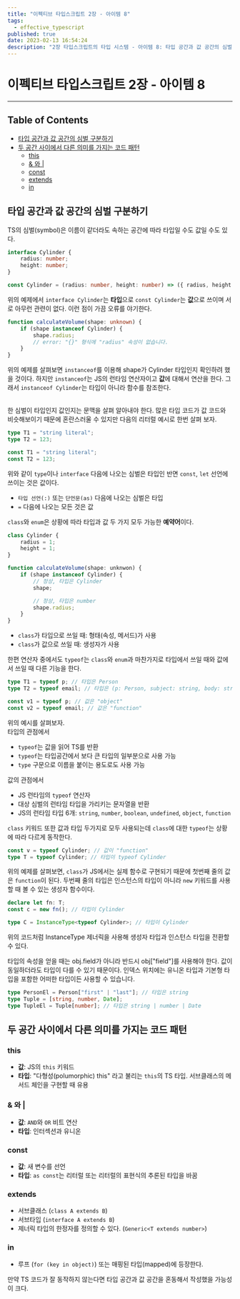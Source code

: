 ```yaml
---
title: "이펙티브 타입스크립트 2장 - 아이템 8"
tags:
  - effective_typescript
published: true
date: 2023-02-13 16:54:24
description: "2장 타입스크립트의 타입 시스템 - 아이템 8: 타입 공간과 값 공간의 심벌 구분하기"
---
```


# 이펙티브 타입스크립트 2장 - 아이템 8

---

## Table of Contents

- [타입 공간과 값 공간의 심벌 구분하기](#타입-공간과-값-공간의-심벌-구분하기)
- [두 공간 사이에서 다른 의미를 가지는 코드 패턴](#두-공간-사이에서-다른-의미를-가지는-코드-패턴)
  - [this](#this)
  - [& 와 |](#와)
  - [const](#const)
  - [extends](#extends)
  - [in](#in)

## 타입 공간과 값 공간의 심벌 구분하기

TS의 심벌(symbol)은 이름이 같더라도 속하는 공간에 따라 타입일 수도 값일 수도 있다.

```ts
interface Cylinder {
	radius: number;
	height: number;
}

const Cylinder = (radius: number, height: number) => ({ radius, height });
```

위의 예제에서 `interface Cylinder`는 **타입**으로 `const Cylinder`는 **값**으로 쓰이며 서로 아무런 관련이 없다. 이런 점이 가끔 오류를 야기한다.

```ts
function calculateVolume(shape: unknown) {
	if (shape instanceof Cylinder) {
		shape.radius;
		// error: "{}" 형식에 "radius" 속성이 없습니다.
	}
}
```

위의 예제를 살펴보면 `instanceof`를 이용해 shape가 Cylinder 타입인지 확인하려 했을 것이다. 하지만 `instanceof`는 JS의 런타임 연산자이고 **값**에 대해서 연산을 한다. 그래서 `instanceof Cylinder`는 타입이 아니라 함수를 참조한다.

<br />
한 심벌이 타입인지 값인지는 문맥을 살펴 알아내야 한다. 많은 타입 코드가 값 코드와 비슷해보이기 때문에 혼란스러울 수 있지만 다음의 리터럴 예시로 한번 살펴 보자.

```ts
type T1 = "string literal";
type T2 = 123;

const T1 = "string literal";
const T2 = 123;
```

위와 같이 `type`이나 `interface` 다음에 나오는 심벌은 타입인 반면 `const`, `let` 선언에 쓰이는 것은 값이다.

- `타입 선언(:)` 또는 `단언문(as)` 다음에 나오는 심벌은 타입
- `=` 다음에 나오는 모든 것은 값
  <br />

`class`와 `enum`은 상황에 따라 타입과 값 두 가지 모두 가능한 **예약어**이다.

```ts
class Cylinder {
	radius = 1;
	height = 1;
}

function calculateVolume(shape: unknwon) {
	if (shape instanceof Cylinder) {
		// 정상, 타입은 Cylinder
		shape;

		// 정상, 타입은 number
		shape.radius;
	}
}
```

- `class`가 타입으로 쓰일 때: 형태(속성, 메서드)가 사용
- `class`가 값으로 쓰일 때: 생성자가 사용

한편 연산자 중에서도 `typeof`는 `class`와 `enum`과 마찬가지로 타입에서 쓰일 때와 값에서 쓰일 때 다른 기능을 한다.

```ts
type T1 = typeof p; // 타입은 Person
type T2 = typeof email; // 타입은 (p: Person, subject: string, body: string) => Response

const v1 = typeof p; // 값은 "object"
const v2 = typeof email; // 값은 "function"
```

위의 예시를 살펴보자.<br />
타입의 관점에서

- `typeof`는 값을 읽어 TS를 반환
- `typeof`는 타입공간에서 보다 큰 타입의 일부분으로 사용 가능
- `type` 구문으로 이름을 붙이는 용도로도 사용 가능

값의 관점에서

- JS 런타임의 `typeof` 연산자
- 대상 심벌의 런타임 타입을 가리키는 문자열을 반환
- JS의 런타임 타입 6개: `string`, `number`, `boolean`, `undefined`, `object`, `function`

`class` 키워드 또한 값과 타입 두가지로 모두 사용되는데 `class`에 대한 `typeof`는 상황에 따라 다르게 동작한다.

```ts
const v = typeof Cylinder; // 값이 "function"
type T = typeof Cylinder; // 타입이 typeof Cylinder
```

위의 예제를 살펴보면, `class`가 JS에서는 실제 함수로 구현되기 때문에 첫번째 줄의 값은 `function`이 된다. 두번째 줄의 타입은 인스턴스의 타입이 아니라 `new` 키워드를 사용할 때 볼 수 있는 생성자 함수이다.

```ts
declare let fn: T;
const c = new fn(); // 타입이 Cylinder

type C = InstanceType<typeof Cylinder>; // 타입이 Cylinder
```

위의 코드처럼 InstanceType 제너릭을 사용해 생성자 타입과 인스턴스 타입을 전환할 수 있다.

타입의 속성을 얻을 때는 obj.field가 아니라 반드시 obj["field"]를 사용해야 한다. 값이 동일하더라도 타입이 다를 수 있기 때문이다.
인덱스 위치에는 유니온 타입과 기본형 타입을 포함한 어떠한 타입이든 사용할 수 있습니다.

```ts
type PersonEl = Person["first" | "last"]; // 타입은 string
type Tuple = [string, number, Date];
type TupleEl = Tuple[number]; // 타입은 string | number | Date
```

## 두 공간 사이에서 다른 의미를 가지는 코드 패턴

### this

- **값**: JS의 `this` 키워드
- **타입**: "다형성(polumorphic) this" 라고 불리는 `this`의 TS 타입. 서브클래스의 메서드 체인을 구현할 때 유용

### & 와 |

- **값**: `AND`와 `OR` 비트 연산
- **타입**: 인터섹션과 유니온

### const

- **값**: 새 변수를 선언
- **타입**: `as const`는 리터럴 또는 리터럴의 표현식의 추론된 타입을 바꿈

### extends

- 서브클래스 (`class A extends B`)
- 서브타입 (`interface A extends B`)
- 제너릭 타입의 한정자를 정의할 수 있다. (`Generic<T extends number>`)

### in

- 루프 (`for (key in object)`) 또는 매핑된 타입(mapped)에 등장한다.

만약 TS 코드가 잘 동작하지 않는다면 타입 공간과 값 공간을 혼동해서 작성했을 가능성이 크다.
